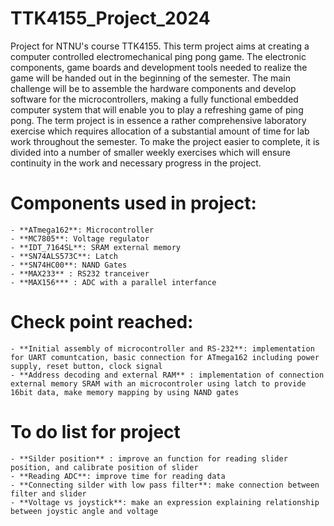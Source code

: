 # TTK4155_Project_2024
Project for NTNU's course TTK4155.
This term project aims at creating a computer controlled electromechanical ping pong game. The
electronic components, game boards and development tools needed to realize the game will be
handed out in the beginning of the semester. The main challenge will be to assemble the hardware
components and develop software for the microcontrollers, making a fully functional embedded
computer system that will enable you to play a refreshing game of ping pong. The term project
is in essence a rather comprehensive laboratory exercise which requires allocation of a substantial
amount of time for lab work throughout the semester. To make the project easier to complete, it
is divided into a number of smaller weekly exercises which will ensure continuity in the work and
necessary progress in the project.

# Components used in project:
    - **ATmega162**: Microcontroller
    - **MC7805**: Voltage regulator
    - **IDT_7164SL**: SRAM external memory
    - **SN74ALS573C**: Latch
    - **SN74HC00**: NAND Gates
    - **MAX233** : RS232 tranceiver
    - **MAX156*** : ADC with a parallel interfance

# Check point reached:
    - **Initial assembly of microcontroller and RS-232**: implementation for UART comuntcation, basic connection for ATmega162 including power supply, reset button, clock signal 
    - **Address decoding and external RAM** : implementation of connection external memory SRAM with an microcontroler using latch to provide 16bit data, make memory mapping by using NAND gates

# To do list for project
    - **Silder position** : improve an function for reading slider position, and calibrate position of slider
    - **Reading ADC**: improve time for reading data
    - **Connecting silder with low pass filter**: make connection between filter and slider
    - **Voltage vs joystick**: make an expression explaining relationship between joystic angle and voltage
